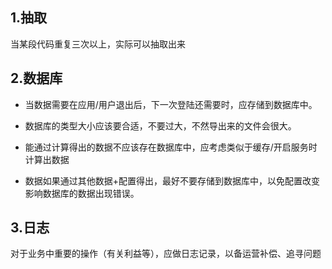 ## 1.抽取

当某段代码重复三次以上，实际可以抽取出来



## 2.数据库

* 当数据需要在应用/用户退出后，下一次登陆还需要时，应存储到数据库中。

* 数据库的类型大小应该要合适，不要过大，不然导出来的文件会很大。
* 能通过计算得出的数据不应该存在数据库中，应考虑类似于缓存/开启服务时计算出数据
* 数据如果通过其他数据+配置得出，最好不要存储到数据库中，以免配置改变影响数据库的数据出现错误。



## 3.日志

对于业务中重要的操作（有关利益等），应做日志记录，以备运营补偿、追寻问题

